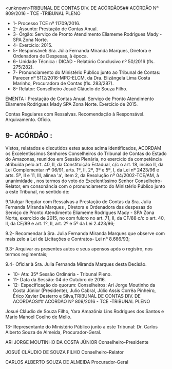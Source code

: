 &lt;unknown&gt;TRIBUNAL DE CONTAS DIV. DE ACÓRDÃOS## ACÓRDÃO Nº 809/2016 - TCE -TRIBUNAL PLENO

- 1- Processo TCE nº 11709/2016.
- 2- Assunto: Prestação de Contas Anual.
- 3- Órgão: Serviço de Pronto Atendimento Eliameme Rodrigues Mady - SPA Zona Norte.
- 4- Exercício: 2015.
- 5-  Responsável: Sra.  Júlia  Fernanda  Miranda  Marques,  Diretora  e  Ordenadora  de Despesas, à época.
- 6- Unidade Técnica : DICAD - Relatório Conclusivo nº 50/2016 (fls. 275/282).
- 7-  Pronunciamento  do Ministério Público  junto  ao Tribunal  de Contas: Parecer  nº 5112/2016-MPC-ELCM, da Dra. Elizângela Lima Costa Marinho, Procuradora de Contas (fls. 283/287).
- 8- Relator: Conselheiro Josué Cláudio de Souza Filho.

EMENTA :  Prestação de Contas Anual. Serviço de Pronto  Atendimento  Eliameme  Rodrigues  Mady  SPA Zona Norte. Exercício de 2015.

Contas Regulares com Ressalvas. Recomendação à Responsável. Arquivamento. Ofício.

## 9- ACÓRDÃO :

Vistos, relatados e discutidos estes autos acima identificados, ACORDAM os Excelentíssimos Senhores Conselheiros do Tribunal de Contas do Estado do Amazonas, reunidos em Sessão Plenária, no exercício da competência atribuída pelo art. 40,  II, da Constituição Estadual, c/c o art. 18, inciso II, da Lei Complementar nº 06/91, arts. 1º, II, 2º, 3º e 5º,  I,  da  Lei  nº  2423/96 e arts. 5º,  II e 11,  III, alínea 'a',  item 2, da Resolução nº 04/2002-TCE/AM, à  unanimidade , nos  termos  do  voto  do  Excelentíssimo  Senhor Conselheiro-Relator, em consonância com o pronunciamento do Ministério Público junto a este Tribunal, no sentido de:

9.1Julgar  Regular  com  Ressalvas a  Prestação  de  Contas  da Sra. Julia Fernanda Miranda Marques , Diretora e Ordenadora das despesas do Serviço de Pronto Atendimento Eliameme Rodrigues  Mady - SPA  Zona  Norte,  exercício  de 2015, no com fulcro no art. 71,  II, da CF/88 c/c o art. 40,  II, da CE/89 e art.  1º,  II, art.  2º e 5º da Lei 2.423/96;

9.2- Recomendar à Sra. Julia Fernanda Miranda Marques que observe com mais zelo a Lei de Licitações e Contratos- Lei nº 8.666/93;

9.3- Arquivar os presentes autos e seus apensos após o registro, nos termos regimentais;

9.4- Oficiar à Sra. Julia Fernanda Miranda Marques desta Decisão.

- 10- Ata: 35ª Sessão Ordinária - Tribunal Pleno.
- 11- Data da Sessão: 04 de Outubro de 2016.
- 12-  Especificação  do  quorum: Conselheiros:  Ari  Jorge  Moutinho  da  Costa  Júnior (Presidente),  Julio  Cabral,  Júlio  Assis  Corrêa  Pinheiro,  Érico  Xavier  Desterro  e  Silva,TRIBUNAL DE CONTAS DIV. DE ACÓRDÃOS## ACÓRDÃO Nº 809/2016 - TCE -TRIBUNAL PLENO

Josué Cláudio de Souza Filho, Yara Amazônia Lins Rodrigues dos Santos e Mario Manoel Coelho de Mello.

13-  Representante  do  Ministério  Público  junto  a  este Tribunal: Dr.  Carlos  Alberto Souza de Almeida, Procurador-Geral.

ARI JORGE MOUTINHO DA COSTA JÚNIOR Conselheiro-Presidente

JOSUÉ CLÁUDIO DE SOUZA FILHO Conselheiro-Relator

CARLOS ALBERTO SOUZA DE ALMEIDA Procurador-Geral